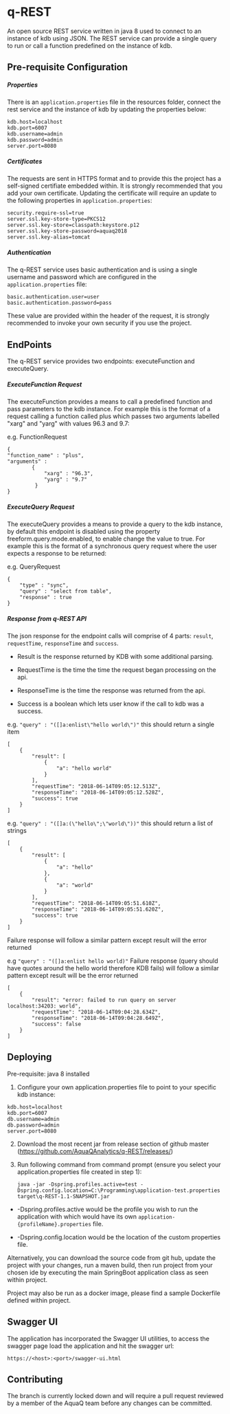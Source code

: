 # q-REST

An open source REST service written in java 8 used to connect to an instance of kdb using JSON. The REST service can provide a single query to run or call a function predefined on the instance of kdb.

## Pre-requisite Configuration 
##### Properties
There is an `application.properties` file in the resources folder, connect the rest service and the instance of kdb by updating the properties below:

    kdb.host=localhost
    kdb.port=6007
    kdb.username=admin
    kdb.password=admin
    server.port=8080
    
##### Certificates
The requests are sent in HTTPS format and to provide this the project has a self-signed certifiate embedded within. It is strongly recommended that you add your own certificate. Updating the certificate will require an update to the following properties in `application.properties`:

    security.require-ssl=true
    server.ssl.key-store-type=PKCS12
    server.ssl.key-store=classpath:keystore.p12
    server.ssl.key-store-password=aquaq2018
    server.ssl.key-alias=tomcat

##### Authentication
The q-REST service uses basic authentication and is using a single username and password which are configured in the `application.properties` file:

    basic.authentication.user=user
    basic.authentication.password=pass

These value are provided within the header of the request, it is strongly recommended to invoke your own security if you use the project.

## EndPoints

The q-REST service provides two endpoints: executeFunction and executeQuery. 

##### ExecuteFunction Request
The executeFunction provides a means to call a predefined function and pass parameters to the kdb instance. 
For example this is the format of a request calling a function called plus which passes two arguments labelled "xarg" and "yarg" with values 96.3 and 9.7:

e.g. FunctionRequest
    
    {
    "function_name" : "plus",
    "arguments" : 
            {
                "xarg" : "96.3",
                "yarg" : "9.7"
             }
    }
    
##### ExecuteQuery Request
The executeQuery provides a means to provide a query to the kdb instance, by default this endpoint is disabled using the property freeform.query.mode.enabled, to enable change the value to true. 
For example this is the format of a synchronous query request where the user expects a response to be returned:

e.g. QueryRequest
       

    {
        "type" : "sync",   
        "query" : "select from table",
        "response" : true
    }

##### Response from q-REST API
The json response for the endpoint calls will comprise of 4 parts: `result`, `requestTime`, `responseTime` and `success`. 

- Result is the response returned by KDB with some additional parsing.

- RequestTime is the time the time the request began processing on the api.

- ResponseTime is the time the response was returned from the api.

- Success is a boolean which lets user know if the call to kdb was a success.


e.g. `"query" : "([]a:enlist\"hello world\")"` this should return a single item
    
    
    [
        {
            "result": [
                {
                    "a": "hello world"
                }
            ],
            "requestTime": "2018-06-14T09:05:12.513Z",
            "responseTime": "2018-06-14T09:05:12.528Z",
            "success": true
        }
    ]
e.g. `"query" : "([]a:(\"hello\";\"world\"))"` this should return a list of strings

    [
        {
            "result": [
                {
                    "a": "hello"
                },
                {
                    "a": "world"
                }
            ],
            "requestTime": "2018-06-14T09:05:51.610Z",
            "responseTime": "2018-06-14T09:05:51.620Z",
            "success": true
        }
    ]   
    
Failure response will follow a similar pattern except result will the error returned

e.g `"query" : "([]a:enlist hello world)"` Failure response (query should have quotes around the hello world therefore KDB fails) will follow a similar pattern except result will be the error returned
    
    [
        {
            "result": "error: failed to run query on server localhost:34203: world",
            "requestTime": "2018-06-14T09:04:28.634Z",
            "responseTime": "2018-06-14T09:04:28.649Z",
            "success": false
        }
    ]
    

## Deploying 

Pre-requisite: java 8 installed

1. Configure your own application.properties file to point to your specific kdb instance:
    
```
kdb.host=localhost
kdb.port=6007
db.username=admin
db.password=admin
server.port=8080
```

2. Download the most recent jar from release section of github master (https://github.com/AquaQAnalytics/q-REST/releases/)

3. Run following command from command prompt (ensure you select your application.properties file created in step 1):

       java -jar -Dspring.profiles.active=test -Dspring.config.location=C:\Programming\application-test.properties target\q-REST-1.1-SNAPSHOT.jar
       
* -Dspring.profiles.active would be the profile you wish to run the application with which would have its own `application-{profileName}.properties` file. 

* -Dspring.config.location would be the location of the custom properties file.

Alternatively, you can download the source code from git hub, update the project with your changes, run a maven build, then run project from your chosen ide by executing the main SpringBoot application class as seen within project.

Project may also be run as a docker image, please find a sample Dockerfile defined within project.

## Swagger UI
The application has incorporated the Swagger UI utilities, to access the swagger page load the application and hit the swagger url:

    https://<host>:<port>/swagger-ui.html

## Contributing 
The branch is currently locked down and will require a pull request reviewed by a member of the AquaQ team before any changes can be committed.
